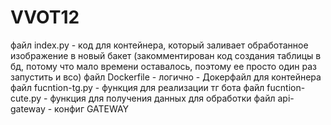 # VVOT12
файл index.py - код для контейнера, который заливает обработанное изображение в новый бакет (закомментирован код создания таблицы в бд, потому что мало времени оставалось, поэтому ее просто один раз запустить и всо)
файл Dockerfile - логично - Докерфайл для контейнера
файл fucntion-tg.py - функция для реализации тг бота
файл fucntion-cute.py - функция для получения данных для обработки
файл api-gateway - конфиг GATEWAY 
